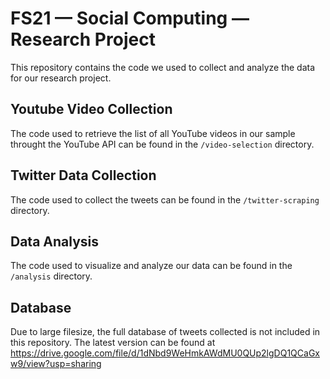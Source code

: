 # FS21 — Social Computing — Research Project

This repository contains the code we used to collect and analyze the data for our research project.


## Youtube Video Collection

The code used to retrieve the list of all YouTube videos in our sample throught the YouTube API can be found in the `/video-selection` directory.


## Twitter Data Collection

The code used to collect the tweets can be found in the `/twitter-scraping` directory.


## Data Analysis

The code used to visualize and analyze our data can be found in the `/analysis` directory.


## Database

Due to large filesize, the full database of tweets collected is not included in this repository. The latest version can be found at https://drive.google.com/file/d/1dNbd9WeHmkAWdMU0QUp2lgDQ1QCaGxw9/view?usp=sharing
